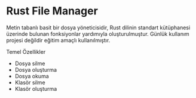 # Rust File Manager

Metin tabanlı basit bir dosya yöneticisidir, Rust dilinin standart kütüphanesi üzerinde bulunan fonksiyonlar yardımıyla oluşturulmuştur.
Günlük kullanım projesi değildir eğitim amaçlı kullanılmıştır.

Temel Özellikler
- Dosya silme
- Dosya oluşturma
- Dosya okuma
- Klasör silme
- Klasör oluşturma
